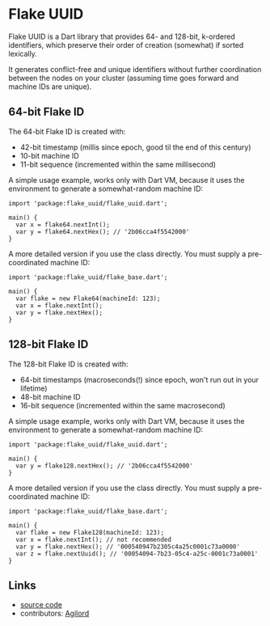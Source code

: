 # Flake UUID

Flake UUID is a Dart library that provides 64- and 128-bit, k-ordered
identifiers, which preserve their order of creation (somewhat) if sorted
lexically.

It generates conflict-free and unique identifiers without further
coordination between the nodes on your cluster (assuming time goes
forward and machine IDs are unique).

## 64-bit Flake ID

The 64-bit Flake ID is created with:
- 42-bit timestamp (millis since epoch, good til the end of this century)
- 10-bit machine ID
- 11-bit sequence (incremented within the same millisecond)

A simple usage example, works only with Dart VM, because it uses the
environment to generate a somewhat-random machine ID:

    import 'package:flake_uuid/flake_uuid.dart';

    main() {
      var x = flake64.nextInt();
      var y = flake64.nextHex(); // '2b06cca4f5542000'
    }

A more detailed version if you use the class directly. You must supply
a pre-coordinated machine ID:

    import 'package:flake_uuid/flake_base.dart';

    main() {
      var flake = new Flake64(machineId: 123);
      var x = flake.nextInt();
      var y = flake.nextHex();
    }

## 128-bit Flake ID

The 128-bit Flake ID is created with:
- 64-bit timestamps (macroseconds(!) since epoch, won't run out in your lifetime)
- 48-bit machine ID
- 16-bit sequence (incremented within the same macrosecond)

A simple usage example, works only with Dart VM, because it uses the
environment to generate a somewhat-random machine ID:

    import 'package:flake_uuid/flake_uuid.dart';

    main() {
      var y = flake128.nextHex(); // '2b06cca4f5542000'
    }

A more detailed version if you use the class directly. You must supply
a pre-coordinated machine ID:

    import 'package:flake_uuid/flake_base.dart';

    main() {
      var flake = new Flake128(machineId: 123);
      var x = flake.nextInt(); // not recommended
      var y = flake.nextHex(); // '000540947b2305c4a25c0001c73a0000'
      var z = flake.nextUuid(); // '00054094-7b23-05c4-a25c-0001c73a0001'
    }

## Links

- [source code][source]
- contributors: [Agilord][agilord]

[source]: https://github.com/agilord/flake_uuid
[agilord]: https://www.agilord.com/
